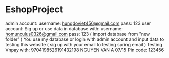 # EshopProject
admin account:
username: hungdoviet456@gmail.com
pass: 123
user account:
Sig up or use data in database with:
username: homunculus0326@gmail.com
pass: 123
( import database from "new folder" )
You use my database or login with admin account and input data to testing this website
( sig up with your email to testing spring email )
Testing Vnpay with:
9704198526191432198
NGUYEN VAN A
07/15
Pin code: 123456
 
